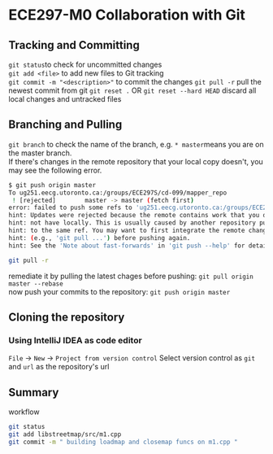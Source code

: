 # ECE297-M0 Collaboration with Git

## Tracking and Committing
`git status`to check for uncommitted changes  
`git add <file>` to add new files to Git tracking  
`git commit -m "<description>"` to commit the changes
`git pull -r` pull the newest commit from git
`git reset .` OR `git reset --hard HEAD` discard all local changes and untracked files

## Branching and Pulling
`git branch` to check the name of the branch, e.g. `* master`means you are on the master branch.  
If there's changes in the remote repository that your local copy doesn't, you may see the following error.  
```bash
$ git push origin master
To ug251.eecg.utoronto.ca:/groups/ECE297S/cd-099/mapper_repo
 ! [rejected]        master -> master (fetch first)
error: failed to push some refs to 'ug251.eecg.utoronto.ca:/groups/ECE297S/cd-099/mapper_repo'
hint: Updates were rejected because the remote contains work that you do
hint: not have locally. This is usually caused by another repository pushing
hint: to the same ref. You may want to first integrate the remote changes
hint: (e.g., 'git pull ...') before pushing again.
hint: See the 'Note about fast-forwards' in 'git push --help' for details.

git pull -r
```
remediate it by pulling the latest chages before pushing: `git pull origin master --rebase`  
now push your commits to the repository: `git push origin master`  

## Cloning the repository
### Using IntelliJ IDEA as code editor
`File` -> `New` -> `Project from version control` 
Select version control as `git` and `url` as the repository's url


## Summary
workflow
```bash
git status
git add libstreetmap/src/m1.cpp
git commit -m " building loadmap and closemap funcs on m1.cpp "
```